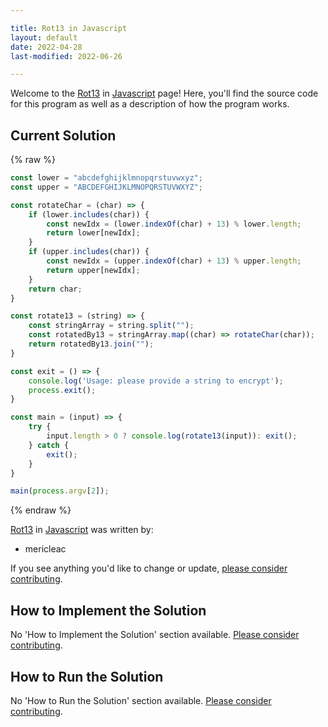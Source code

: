 ```yaml
---

title: Rot13 in Javascript
layout: default
date: 2022-04-28
last-modified: 2022-06-26

---
```


Welcome to the [Rot13](https://sampleprograms.io/projects/rot13) in [Javascript](https://sampleprograms.io/languages/javascript) page! Here, you'll find the source code for this program as well as a description of how the program works.

## Current Solution

{% raw %}

```javascript
const lower = "abcdefghijklmnopqrstuvwxyz";
const upper = "ABCDEFGHIJKLMNOPQRSTUVWXYZ";

const rotateChar = (char) => {
    if (lower.includes(char)) {
        const newIdx = (lower.indexOf(char) + 13) % lower.length;
        return lower[newIdx];
    }
    if (upper.includes(char)) {
        const newIdx = (upper.indexOf(char) + 13) % upper.length;
        return upper[newIdx];
    }
    return char;
}

const rotate13 = (string) => {
    const stringArray = string.split("");
    const rotatedBy13 = stringArray.map((char) => rotateChar(char));
    return rotatedBy13.join("");
}

const exit = () => {
    console.log('Usage: please provide a string to encrypt');
    process.exit();
}

const main = (input) => {
    try {
        input.length > 0 ? console.log(rotate13(input)): exit();
    } catch {
        exit();
    }
}

main(process.argv[2]);
```

{% endraw %}

[Rot13](https://sampleprograms.io/projects/rot13) in [Javascript](https://sampleprograms.io/languages/javascript) was written by:

- mericleac

If you see anything you'd like to change or update, [please consider contributing](https://github.com/TheRenegadeCoder/sample-programs).

## How to Implement the Solution

No 'How to Implement the Solution' section available. [Please consider contributing](https://github.com/TheRenegadeCoder/sample-programs-website).

## How to Run the Solution

No 'How to Run the Solution' section available. [Please consider contributing](https://github.com/TheRenegadeCoder/sample-programs-website).